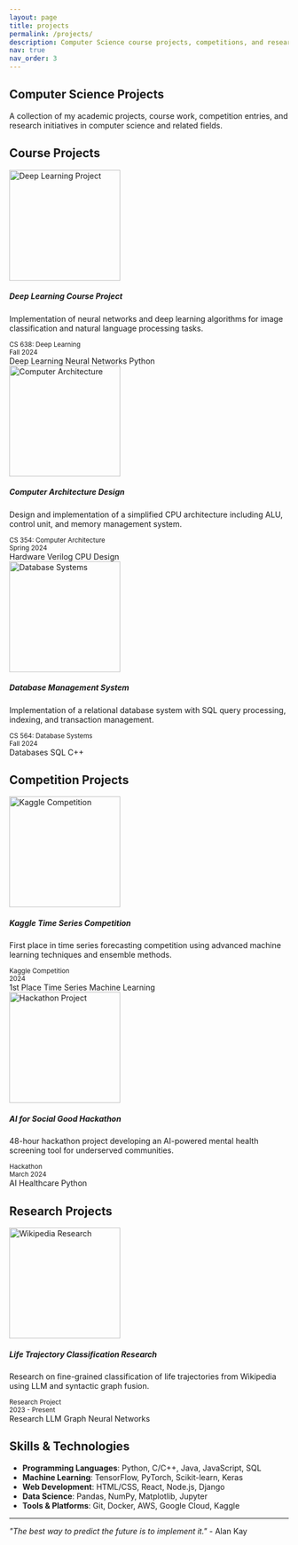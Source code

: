 ```yaml
---
layout: page
title: projects
permalink: /projects/
description: Computer Science course projects, competitions, and research work.
nav: true
nav_order: 3
---
```


## Computer Science Projects

A collection of my academic projects, course work, competition entries, and research initiatives in computer science and related fields.

## Course Projects

<div class="row">
  <div class="col-12 mt-4">
    <div class="card" style="cursor: pointer;" onclick="window.location.href='/projects/deep-learning-course/'">
      <div class="row no-gutters">
        <div class="col-md-4">
          <img src="/assets/img/projects/deep_learning.jpg" class="card-img" alt="Deep Learning Project" style="height: 200px; object-fit: cover;">
        </div>
        <div class="col-md-8">
          <div class="card-body">
            <h5 class="card-title">Deep Learning Course Project</h5>
            <p class="card-text">Implementation of neural networks and deep learning algorithms for image classification and natural language processing tasks.</p>
            <div class="row">
              <div class="col-md-6">
                <small class="text-muted">
                  <i class="fas fa-graduation-cap"></i> CS 638: Deep Learning
                </small>
              </div>
              <div class="col-md-6">
                <small class="text-muted">
                  <i class="fas fa-calendar-alt"></i> Fall 2024
                </small>
              </div>
            </div>
            <div class="mt-2">
              <span class="badge badge-primary">Deep Learning</span>
              <span class="badge badge-info">Neural Networks</span>
              <span class="badge badge-success">Python</span>
            </div>
          </div>
        </div>
      </div>
    </div>
  </div>
</div>

<div class="row">
  <div class="col-12 mt-4">
    <div class="card" style="cursor: pointer;" onclick="window.location.href='/projects/computer-architecture/'">
      <div class="row no-gutters">
        <div class="col-md-4">
          <img src="/assets/img/projects/computer_architecture.jpg" class="card-img" alt="Computer Architecture" style="height: 200px; object-fit: cover;">
        </div>
        <div class="col-md-8">
          <div class="card-body">
            <h5 class="card-title">Computer Architecture Design</h5>
            <p class="card-text">Design and implementation of a simplified CPU architecture including ALU, control unit, and memory management system.</p>
            <div class="row">
              <div class="col-md-6">
                <small class="text-muted">
                  <i class="fas fa-graduation-cap"></i> CS 354: Computer Architecture
                </small>
              </div>
              <div class="col-md-6">
                <small class="text-muted">
                  <i class="fas fa-calendar-alt"></i> Spring 2024
                </small>
              </div>
            </div>
            <div class="mt-2">
              <span class="badge badge-primary">Hardware</span>
              <span class="badge badge-info">Verilog</span>
              <span class="badge badge-warning">CPU Design</span>
            </div>
          </div>
        </div>
      </div>
    </div>
  </div>
</div>

<div class="row">
  <div class="col-12 mt-4">
    <div class="card" style="cursor: pointer;" onclick="window.location.href='/projects/database-systems/'">
      <div class="row no-gutters">
        <div class="col-md-4">
          <img src="/assets/img/projects/database.jpg" class="card-img" alt="Database Systems" style="height: 200px; object-fit: cover;">
        </div>
        <div class="col-md-8">
          <div class="card-body">
            <h5 class="card-title">Database Management System</h5>
            <p class="card-text">Implementation of a relational database system with SQL query processing, indexing, and transaction management.</p>
            <div class="row">
              <div class="col-md-6">
                <small class="text-muted">
                  <i class="fas fa-graduation-cap"></i> CS 564: Database Systems
                </small>
              </div>
              <div class="col-md-6">
                <small class="text-muted">
                  <i class="fas fa-calendar-alt"></i> Fall 2024
                </small>
              </div>
            </div>
            <div class="mt-2">
              <span class="badge badge-primary">Databases</span>
              <span class="badge badge-info">SQL</span>
              <span class="badge badge-success">C++</span>
            </div>
          </div>
        </div>
      </div>
    </div>
  </div>
</div>

## Competition Projects

<div class="row">
  <div class="col-12 mt-4">
    <div class="card" style="cursor: pointer;" onclick="window.location.href='/projects/kaggle-competition/'">
      <div class="row no-gutters">
        <div class="col-md-4">
          <img src="/assets/img/projects/kaggle.jpg" class="card-img" alt="Kaggle Competition" style="height: 200px; object-fit: cover;">
        </div>
        <div class="col-md-8">
          <div class="card-body">
            <h5 class="card-title">Kaggle Time Series Competition</h5>
            <p class="card-text">First place in time series forecasting competition using advanced machine learning techniques and ensemble methods.</p>
            <div class="row">
              <div class="col-md-6">
                <small class="text-muted">
                  <i class="fas fa-trophy"></i> Kaggle Competition
                </small>
              </div>
              <div class="col-md-6">
                <small class="text-muted">
                  <i class="fas fa-calendar-alt"></i> 2024
                </small>
              </div>
            </div>
            <div class="mt-2">
              <span class="badge badge-warning">1st Place</span>
              <span class="badge badge-info">Time Series</span>
              <span class="badge badge-success">Machine Learning</span>
            </div>
          </div>
        </div>
      </div>
    </div>
  </div>
</div>

<div class="row">
  <div class="col-12 mt-4">
    <div class="card" style="cursor: pointer;" onclick="window.location.href='/projects/hackathon-project/'">
      <div class="row no-gutters">
        <div class="col-md-4">
          <img src="/assets/img/projects/hackathon.jpg" class="card-img" alt="Hackathon Project" style="height: 200px; object-fit: cover;">
        </div>
        <div class="col-md-8">
          <div class="card-body">
            <h5 class="card-title">AI for Social Good Hackathon</h5>
            <p class="card-text">48-hour hackathon project developing an AI-powered mental health screening tool for underserved communities.</p>
            <div class="row">
              <div class="col-md-6">
                <small class="text-muted">
                  <i class="fas fa-code"></i> Hackathon
                </small>
              </div>
              <div class="col-md-6">
                <small class="text-muted">
                  <i class="fas fa-calendar-alt"></i> March 2024
                </small>
              </div>
            </div>
            <div class="mt-2">
              <span class="badge badge-primary">AI</span>
              <span class="badge badge-info">Healthcare</span>
              <span class="badge badge-success">Python</span>
            </div>
          </div>
        </div>
      </div>
    </div>
  </div>
</div>

## Research Projects

<div class="row">
  <div class="col-12 mt-4">
    <div class="card" style="cursor: pointer;" onclick="window.location.href='/projects/wikipedia-research/'">
      <div class="row no-gutters">
        <div class="col-md-4">
          <img src="/assets/img/projects/wikipedia.jpg" class="card-img" alt="Wikipedia Research" style="height: 200px; object-fit: cover;">
        </div>
        <div class="col-md-8">
          <div class="card-body">
            <h5 class="card-title">Life Trajectory Classification Research</h5>
            <p class="card-text">Research on fine-grained classification of life trajectories from Wikipedia using LLM and syntactic graph fusion.</p>
            <div class="row">
              <div class="col-md-6">
                <small class="text-muted">
                  <i class="fas fa-flask"></i> Research Project
                </small>
              </div>
              <div class="col-md-6">
                <small class="text-muted">
                  <i class="fas fa-calendar-alt"></i> 2023 - Present
                </small>
              </div>
            </div>
            <div class="mt-2">
              <span class="badge badge-primary">Research</span>
              <span class="badge badge-info">LLM</span>
              <span class="badge badge-success">Graph Neural Networks</span>
            </div>
          </div>
        </div>
      </div>
    </div>
  </div>
</div>

## Skills & Technologies

- **Programming Languages**: Python, C/C++, Java, JavaScript, SQL
- **Machine Learning**: TensorFlow, PyTorch, Scikit-learn, Keras
- **Web Development**: HTML/CSS, React, Node.js, Django
- **Data Science**: Pandas, NumPy, Matplotlib, Jupyter
- **Tools & Platforms**: Git, Docker, AWS, Google Cloud, Kaggle

---

*"The best way to predict the future is to implement it."* - Alan Kay
